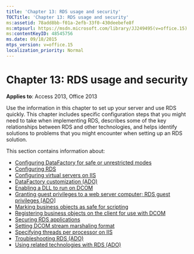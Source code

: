 ```yaml
---
title: 'Chapter 13: RDS usage and security'
TOCTitle: 'Chapter 13: RDS usage and security'
ms:assetid: 78add8bb-f01a-2efb-33f0-430deebefe8f
ms:mtpsurl: https://msdn.microsoft.com/library/JJ249495(v=office.15)
ms:contentKeyID: 48545756
ms.date: 09/18/2015
mtps_version: v=office.15
localization_priority: Normal
---
```


# Chapter 13: RDS usage and security

**Applies to**: Access 2013, Office 2013

Use the information in this chapter to set up your server and use RDS quickly. This chapter includes specific configuration steps that you might need to take when implementing RDS, describes some of the key relationships between RDS and other technologies, and helps identify solutions to problems that you might encounter when setting up an RDS solution.

This section contains information about:

- [Configuring DataFactory for safe or unrestricted modes](configuring-datafactory-for-safe-or-unrestricted-modes.md)
- [Configuring RDS](configuring-rds.md)
- [Configuring virtual servers on IIS](configuring-virtual-servers-on-iis.md)
- [DataFactory customization (ADO)](datafactory-customization.md)
- [Enabling a DLL to run on DCOM](enabling-a-dll-to-run-on-dcom.md)
- [Granting guest privileges to a web server computer; RDS guest privileges \[ADO\]](granting-guest-privileges-to-a-web-server-computer;-rds-guest-privileges.md)
- [Marking business objects as safe for scripting](marking-business-objects-as-safe-for-scripting.md)
- [Registering business objects on the client for use with DCOM](registering-business-objects-on-the-client-for-use-with-dcom.md)
- [Securing RDS applications](securing-rds-applications.md)
- [Setting DCOM stream marshaling format](setting-dcom-stream-marshaling-format.md)
- [Specifying threads per processor on IIS](specifying-threads-per-processor-on-iis.md)
- [Troubleshooting RDS (ADO)](troubleshooting-rds.md)
- [Using related technologies with RDS (ADO)](using-related-technologies-with-rds.md)














